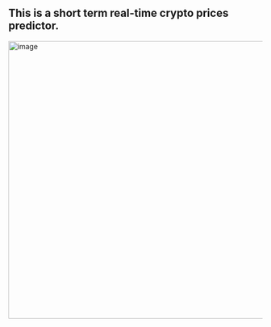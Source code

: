 ## This is a short term real-time crypto prices predictor.

<img width="725" height="550" alt="image" src="https://github.com/user-attachments/assets/67c28c26-0f19-4824-8571-d6ce39b7d08c" />
